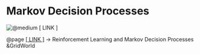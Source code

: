 # Markov Decision Processes

![@medium \[ LINK \]](https://miro.medium.com/max/1400/1\*Q2aGqZkrl78pm02PR-Xo0g.png)

@page [\[ LINK \]](markov-decision-processes.md) -> Reinforcement Learning and Markov Decision Processes \&GridWorld
